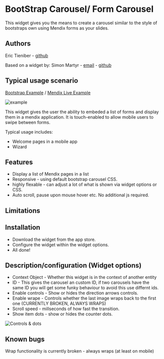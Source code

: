 # BootStrap Carousel/ Form Carousel

This widget gives you the means to create a carousel similar to the style of bootstraps own using Mendix forms as your slides.

Authors
----
Eric Tieniber - [github](https://github.com/tieniber)

Based on a widget by:
Simon Martyr -  [email](mailto:simon.martyr@finaps.nl)   - [github](https://github.com/simonmartyr)


Typical usage scenario
----

[Bootstrap Example](http://getbootstrap.com/examples/carousel/)
/
[Mendix Live Example](https://www.finaps.nl)

![example](http://i.imgur.com/YFteUqt.png)

This widget gives the user the ability to embeded a list of forms and display them in a mendix application. It is touch-enabled to allow mobile users to swipe between forms.

Typical usage includes:
 - Welcome pages in a mobile app
 - Wizard
 
Features
---

- Display a list of Mendix pages in a list
- Responsive - using default bootstrap carousel CSS.
- highly flexable - can adjust a lot of what is shown via widget options or CSS. 
- Auto scroll, pause upon mouse hover etc. No additional js required. 

Limitations
---


Installation 
---

- Download the widget from the app store. 
- Configure the widget within the widget options.
- All done!

Description/configuration (Widget options)
---


- Context Object - Whether this widget is in the context of another entity
- ID - This gives the carousel an custom ID, if two carousels have the same ID you will get some funky behaviour to avoid this use differnt ids. 
- Enable controls - Show or hides the direction arrows controls. 
- Enable wrape - Controls whether the last image wraps back to the first one (CURRENTLY BROKEN, ALWAYS WRAPS)
- Scroll speed - millseconds of how fast the transition. 
- Show item dots - show or hides the counter dots. 


![Controls & dots](http://i.imgur.com/6fQSLvJ.png)

Known bugs
---
Wrap functionality is currently broken - always wraps (at least on mobile)

